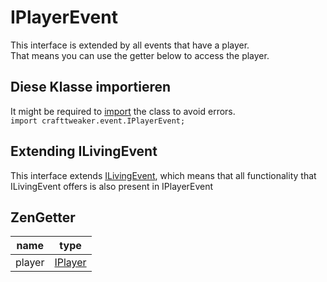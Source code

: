 # IPlayerEvent

This interface is extended by all events that have a player.  
That means you can use the getter below to access the player.

## Diese Klasse importieren

It might be required to [import](/AdvancedFunctions/Import/) the class to avoid errors.  
`import crafttweaker.event.IPlayerEvent;`

## Extending ILivingEvent

This interface extends [ILivingEvent](/Vanilla/Events/Events/ILivingEvent/), which means that all functionality that ILivingEvent offers is also present in IPlayerEvent

## ZenGetter

| name   | type                                 |
| ------ | ------------------------------------ |
| player | [IPlayer](/Vanilla/Players/IPlayer/) |